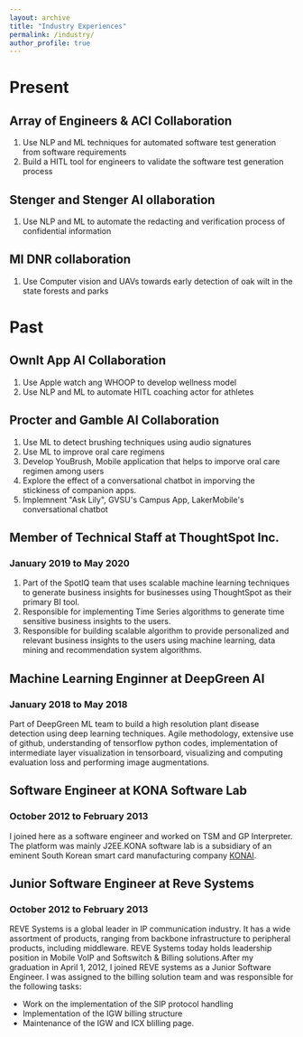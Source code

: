 ```yaml
---
layout: archive
title: "Industry Experiences"
permalink: /industry/
author_profile: true
---
```


# Present

<!-- ## Cyberbullying Detection Advisor, PanPrivacy

## Advisor, OwnItApp, AI, HITL, ML Collaboration -->

## Array of Engineers & ACI Collaboration

<ol>
<li>Use NLP and ML techniques for automated software test generation from software requirements</li>
<li>Build a HITL tool for engineers to validate the software test generation process</li>
</ol>

## Stenger and Stenger AI ollaboration
<ol>
<li>Use NLP and ML to automate the redacting and verification process of confidential information</li>
</ol>

## MI DNR collaboration
<ol>
<li>Use Computer vision and UAVs towards early detection of oak wilt in the state forests and parks</li>
</ol>


# Past

## OwnIt App AI Collaboration
<ol>
<li>Use Apple watch ang WHOOP to develop wellness model</li>
<li>Use NLP and ML to automate HITL coaching actor for athletes</li>
</ol>

## Procter and Gamble AI Collaboration
<ol>
<li>Use ML to detect brushing techniques using audio signatures</li>
<li>Use ML to improve oral care regimens</li>
<li>Develop YouBrush, Mobile application that helps to imporve oral care regimen among users</li>
<li>Explore the effect of a conversational chatbot in imporving the stickiness of companion apps.</li>
<li>Implemnent "Ask Lily", GVSU's Campus App, LakerMobile's conversational chatbot</li>
</ol>

## Member of Technical Staff at ThoughtSpot Inc.
### January 2019 to May 2020
<ol>
<li>Part of the SpotIQ team that uses scalable machine learning techniques to generate business insights for businesses using ThoughtSpot as their primary BI tool.</li>

<li>Responsible for implementing Time Series algorithms to generate time sensitive business insights to the users.</li>


<li>Responsible for building scalable algorithm to provide personalized and relevant business insights to the users using machine learning, data mining and recommendation system algorithms.</li>
</ol>


## Machine Learning Enginner at DeepGreen AI
### January 2018 to May 2018
Part of DeepGreen ML team to build a high resolution plant disease detection using deep learning techniques.
Agile methodology, extensive use of github, understanding of tensorflow python codes, implementation of intermediate
layer visualization in tensorboard, visualizing and computing evaluation loss and performing image augmentations.


## Software Engineer at KONA Software Lab
### October 2012 to February 2013
I joined here as a software engineer and worked on TSM and GP Interpreter. The platform was mainly J2EE.KONA software lab  is a subsidiary of  an eminent South Korean smart card manufacturing company <a href="https://konai.com/" target="_blank">KONAI</a>.


## Junior Software Engineer at Reve Systems
### October 2012 to February 2013
REVE Systems is a global leader in IP communication industry. It has a wide assortment of products, ranging from backbone infrastructure
to peripheral products, including middleware. REVE Systems today holds leadership position in Mobile VoIP and Softswitch & Billing
solutions.After my graduation in April 1, 2012, I joined REVE systems as a Junior Software Engineer. I was assigned to the billing
solution team and was responsible for the following tasks:
<ul>
    <li>Work on the implementation of the SIP protocol handling</li>
    <li>Implementation of the IGW billing structure</li>
    <li>Maintenance of the IGW and ICX blilling page.</li>
</ul>
                        